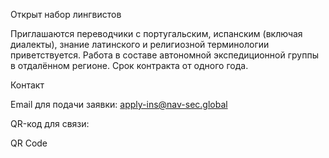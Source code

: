 Открыт набор лингвистов

Приглашаются переводчики с португальским, испанским (включая диалекты), знание латинского и религиозной терминологии приветствуется. Работа в составе автономной экспедиционной группы в отдалённом регионе. Срок контракта от одного года.

Контакт

Email для подачи заявки: apply-ins@nav-sec.global

QR-код для связи:

QR Code
